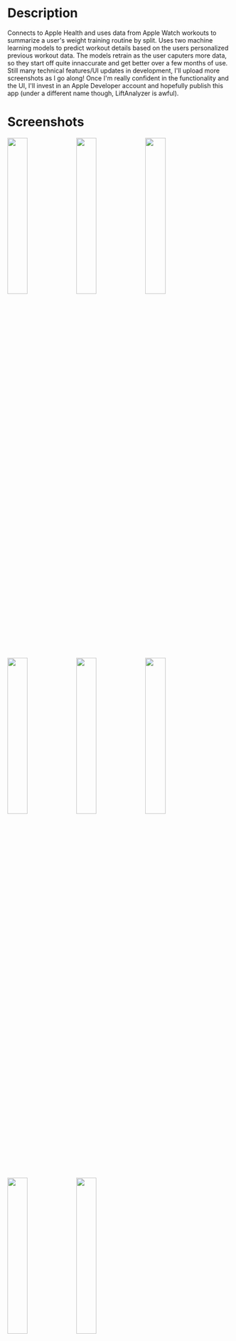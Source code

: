 # Description
Connects to Apple Health and uses data from Apple Watch workouts to summarize a user's weight training routine by split. Uses two machine learning models to predict workout details based on the users personalized previous workout data. The models retrain as the user caputers more data, so they start off quite innaccurate and get better over a few months of use. Still many technical features/UI updates in development, I'll upload more screenshots as I go along! Once I'm really confident in the functionality and the UI, I'll invest in an Apple Developer account and hopefully publish this app (under a different name though, LiftAnalyzer is awful).
# Screenshots
<img src="https://github.com/rohitkatakam/LiftAnalyzer/assets/104106645/b2b19374-9f2c-433a-baf4-a54f31c64afd" width=30% height=30%>
<img src="https://github.com/rohitkatakam/LiftAnalyzer/assets/104106645/f065443a-671b-4d15-9564-7921fdc663b8" width=30% height=30%>
<img src="https://github.com/rohitkatakam/LiftAnalyzer/assets/104106645/eb546ebf-f8da-4839-9a19-512349938f62" width=30% height=30%>  
<img src="https://github.com/rohitkatakam/LiftAnalyzer/assets/104106645/1c3169a9-2db1-4f49-a36a-a76f2ff34ddc" width=30% height=30%>
<img src="https://github.com/rohitkatakam/LiftAnalyzer/assets/104106645/0f229930-0b02-4bb3-adb5-4606132298bf" width=30% height=30%>
<img src="https://github.com/rohitkatakam/LiftAnalyzer/assets/104106645/42ece28c-bb41-43e6-b744-3747270dc4d4" width=30% height=30%>
<img src="https://github.com/rohitkatakam/LiftAnalyzer/assets/104106645/2405f714-1c8b-49e0-bab2-949392db5b1c" width=30% height=30%>
<img src="https://github.com/rohitkatakam/LiftAnalyzer/assets/104106645/5eaf62af-7b86-4d58-8c95-461b421373e9" width=30% height=30%>
